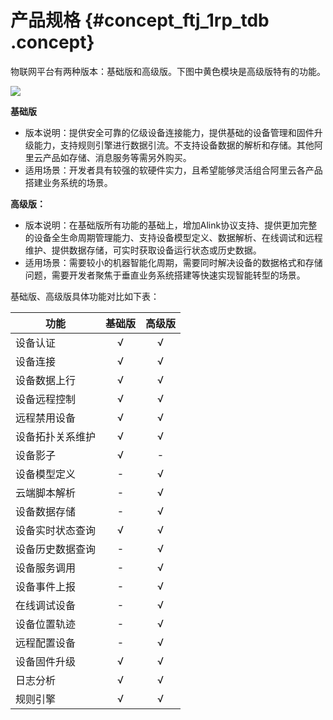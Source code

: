# 产品规格 {#concept_ftj_1rp_tdb .concept}

物联网平台有两种版本：基础版和高级版。下图中黄色模块是高级版特有的功能。

![](http://static-aliyun-doc.oss-cn-hangzhou.aliyuncs.com/assets/img/7452/15404582073365_zh-CN.png)

**基础版**

-   版本说明：提供安全可靠的亿级设备连接能力，提供基础的设备管理和固件升级能力，支持规则引擎进行数据引流。不支持设备数据的解析和存储。其他阿里云产品如存储、消息服务等需另外购买。
-   适用场景：开发者具有较强的软硬件实力，且希望能够灵活组合阿里云各产品搭建业务系统的场景。

**高级版：**

-   版本说明：在基础版所有功能的基础上，增加Alink协议支持、提供更加完整的设备全生命周期管理能力、支持设备模型定义、数据解析、在线调试和远程维护、提供数据存储，可实时获取设备运行状态或历史数据。
-   适用场景：需要较小的机器智能化周期，需要同时解决设备的数据格式和存储问题，需要开发者聚焦于垂直业务系统搭建等快速实现智能转型的场景。

基础版、高级版具体功能对比如下表：

|功能|基础版|高级版|
|--|:-:|:-:|
|设备认证|√|√|
|设备连接|√|√|
|设备数据上行|√|√|
|设备远程控制|√|√|
|远程禁用设备|√|√|
|设备拓扑关系维护|√|√|
|设备影子|√|-|
|设备模型定义|-|√|
|云端脚本解析|-|√|
|设备数据存储|-|√|
|设备实时状态查询|√|√|
|设备历史数据查询|-|√|
|设备服务调用|-|√|
|设备事件上报|-|√|
|在线调试设备|-|√|
|设备位置轨迹|-|√|
|远程配置设备|-|√|
|设备固件升级|√|√|
|日志分析|√|√|
|规则引擎|√|√|

